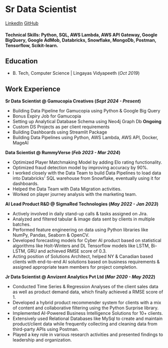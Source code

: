 # Sr Data Scientist

[LinkedIn](www.linkedin.com/in/l-rohan-naidu-304768144)
[GitHub]([www.linkedin.com/in/l-rohan-naidu-304768144](https://github.com/RohanNaidu14))

#### Technical Skills: Python, SQL, AWS Lambda, AWS API Gateway, Google BigQuery, Google AdMob, Databricks, Snowflake, MongoDb, Postman, Tensorflow, Scikit-learn.

## Education			        		
- B. Tech, Computer Science | Lingayas Vidyapeeth (_Oct 2019_)

## Work Experience
**Sr Data Scientist @ Gamucopia Creatives (_Sept 2024 - Present_)**
- Building Data Pipeline for Gamucopia using Python & Google Big Query
- Bonus Expiry Job for Gamucopia
- Setting up Analytical Database Schema using Neo4j Graph Db  **Ongoing**
- Custom DS Projects as per client requirements
- Building Dashboards using Streamlit Package
- Building Data Pipelines using Python, AWS Lambda, AWS API, Docker, MageAI

**Data Scientist @ RummyVerse (_Feb 2023 - Mar 2024_)**
- Optimized Player Matchmaking Model by adding Elo rating functionality.
- Optimized fraud detection model by improving accuracy by 90%.
- I worked closely with the Data Team to build Data Pipelines to load data into Databricks' SQL warehouse from Snowflake, eventually using it for dashboards.
- Helped the Data Team with Data Migration activities.
- Worked on player journey analysis with the marketing team.


**AI Lead Product R&D @ SigmaRed Technologies (_May 2022 - Jan 2023_)**
- Actively involved in daily stand-up calls & tasks assigned on Jira.
- Analyzed and filtered tabular & image data sent by clients in multiple batches.
- Performed feature engineering on data using Python libraries like NumPy, Pandas, Seaborn & OpenCV.
- Developed forecasting models for Cyber AI product based on statistical algorithms like Holt-Winters and DL Tensorflow models like LSTM, Bi-LSTM, GRU and achieved RMSE score of 0.3.
- Acting position of Solutions Architect, helped NY & Canadian based clients with end-to-end AI solutions based on business requirements & assigned appropriate team members for project completion.

**Jr Data Scientist @ Anvizent Analytics Pvt Ltd (_Mar 2020 - May 2022_)**
- Conducted Time Series & Regression Analyses of the client sales data as well as product demand data, which finally achieved a RMSE score of 1.
- Developed a hybrid product recommender system for clients with a mix of content and collaborative filtering using the Python Surprise library.
- Implemented AI-Powered Business Intelligence Solutions for 10+ clients.
- Extensively used Relational Databases like MySql to create and maintain product/client data while frequently collecting and cleaning data from third-party APIs using Postman.
- Played a key role in various research activities and presented findings to leadership and organization.

